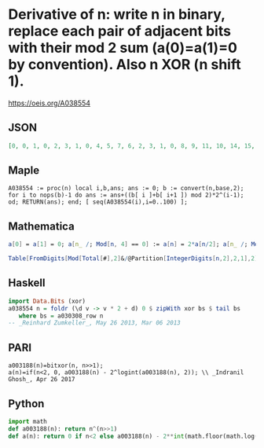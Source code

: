 # Derivative of n: write n in binary, replace each pair of adjacent bits with their mod 2 sum \(a\(0\)\=a\(1\)\=0 by convention\)\. Also n XOR \(n shift 1\)\.
https://oeis.org/A038554
## JSON
```JSON
[0, 0, 1, 0, 2, 3, 1, 0, 4, 5, 7, 6, 2, 3, 1, 0, 8, 9, 11, 10, 14, 15, 13, 12, 4, 5, 7, 6, 2, 3, 1, 0, 16, 17, 19, 18, 22, 23, 21, 20, 28, 29, 31, 30, 26, 27, 25, 24, 8, 9, 11, 10, 14, 15, 13, 12, 4, 5, 7, 6, 2, 3, 1, 0, 32, 33, 35, 34, 38, 39, 37, 36, 44, 45, 47, 46, 42, 43, 41, 40, 56, 57]
```
## Maple
```Maple
A038554 := proc(n) local i,b,ans; ans := 0; b := convert(n,base,2); for i to nops(b)-1 do ans := ans+((b[ i ]+b[ i+1 ]) mod 2)*2^(i-1); od; RETURN(ans); end; [ seq(A038554(i),i=0..100) ];
```
## Mathematica
```Mathematica
a[0] = a[1] = 0; a[n_ /; Mod[n, 4] == 0] := a[n] = 2*a[n/2]; a[n_ /; Mod[n, 4] == 1] := a[n] =  2*a[(n-1)/2] + 1; a[n_ /; Mod[n, 4] == 2] := a[n] = 2*a[n/2] + 1; a[n_ /; Mod[n, 4] == 3] := a[n] = 2*a[(n-1)/2]; Table[a[n], {n, 0, 81}] (* _Jean-François Alcover_, Jul 13 2012, after _Ralf Stephan_ *)
```
```Mathematica
Table[FromDigits[Mod[Total[#],2]&/@Partition[IntegerDigits[n,2],2,1],2],{n,0,90}] (* _Harvey P. Dale_, Oct 27 2015 *)
```
## Haskell
```Haskell
import Data.Bits (xor)
a038554 n = foldr (\d v -> v * 2 + d) 0 $ zipWith xor bs $ tail bs
   where bs = a030308_row n
-- _Reinhard Zumkeller_, May 26 2013, Mar 06 2013
```
## PARI
```PARI
a003188(n)=bitxor(n, n>>1);
a(n)=if(n<2, 0, a003188(n) - 2^logint(a003188(n), 2)); \\ _Indranil Ghosh_, Apr 26 2017
```
## Python
```Python
import math
def a003188(n): return n^(n>>1)
def a(n): return 0 if n<2 else a003188(n) - 2**int(math.floor(math.log(a003188(n), 2))) # _Indranil Ghosh_, Apr 26 2017
```

